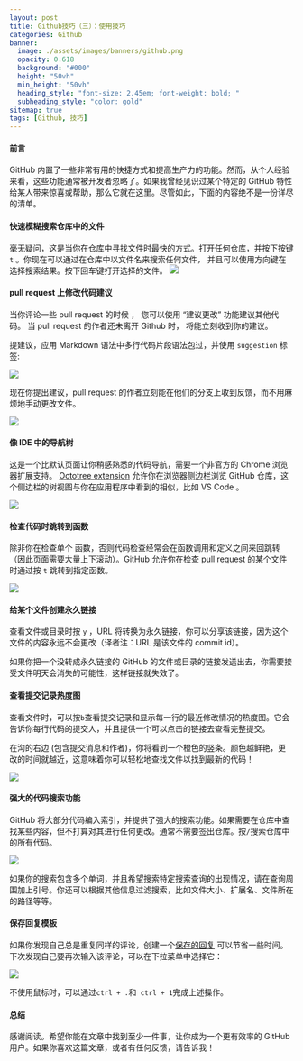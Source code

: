 ```yaml
---
layout: post
title: Github技巧（三）：使用技巧
categories: Github
banner:
  image: ./assets/images/banners/github.png
  opacity: 0.618
  background: "#000"
  height: "50vh"
  min_height: "50vh"
  heading_style: "font-size: 2.45em; font-weight: bold; "
  subheading_style: "color: gold"
sitemap: true
tags: [Github, 技巧]
---
```


#### 前言

GitHub 内置了一些非常有用的快捷方式和提高生产力的功能。然而，从个人经验来看，这些功能通常被开发者忽略了。如果我曾经见识过某个特定的 GitHub 特性给某人带来惊喜或帮助，那么它就在这里。尽管如此，下面的内容绝不是一份详尽的清单。

#### 快速模糊搜索仓库中的文件

毫无疑问，这是当你在仓库中寻找文件时最快的方式。打开任何仓库，并按下按键 `t` 。你现在可以通过在仓库中以文件名来搜索任何文件， 并且可以使用方向键在选择搜索结果。按下回车键打开选择的文件。
![](/assets/images/GitHub/1.gif)

#### pull request 上修改代码建议

当你评论一些 pull request 的时候 ， 您可以使用 “建议更改” 功能建议其他代码。 当 pull request 的作者还未离开 Github 时， 将能立刻收到你的建议。

提建议，应用 Markdown 语法中多行代码片段语法包过，并使用 `suggestion` 标签:

![](/assets/images/GitHub/2.gif)

现在你提出建议，pull request 的作者立刻能在他们的分支上收到反馈，而不用麻烦地手动更改文件。

![](/assets/images/GitHub/3.gif)

#### 像 IDE 中的导航树

这是一个比默认页面让你稍感熟悉的代码导航，需要一个非官方的 Chrome 浏览器扩展支持。 [Octotree extension](https://chrome.google.com/webstore/detail/octotree-github-code-tree/bkhaagjahfmjljalopjnoealnfndnagc) 允许你在浏览器侧边栏浏览 GitHub 仓库，这个侧边栏的树视图与你在应用程序中看到的相似，比如 VS Code 。

![](/assets/images/GitHub/4.gif)

#### 检查代码时跳转到函数

除非你在检查单个 函数，否则代码检查经常会在函数调用和定义之间来回跳转（因此页面需要大量上下滚动）。GitHub 允许你在检查 pull request 的某个文件时通过按 `t` 跳转到指定函数。

![](/assets/images/GitHub/5.gif)

#### 给某个文件创建永久链接

查看文件或目录时按 `y` ，URL 将转换为永久链接，你可以分享该链接，因为这个文件的内容永远不会更改（译者注：URL 是该文件的 commit id）。

如果你把一个没转成永久链接的 GitHub 的文件或目录的链接发送出去，你需要接受文件明天会消失的可能性，这样链接就失效了。

#### 查看提交记录热度图

查看文件时，可以按` b `查看提交记录和显示每一行的最近修改情况的热度图。它会告诉你每行代码的提交人，并且提供一个可以点击的链接去查看完整提交。

在沟的右边 (包含提交消息和作者)，你将看到一个橙色的竖条。颜色越鲜艳，更改的时间就越近，这意味着你可以轻松地查找文件以找到最新的代码！

![](/assets/images/GitHub/6.gif)

#### 强大的代码搜索功能
GitHub 将大部分代码编入索引，并提供了强大的搜索功能。如果需要在仓库中查找某些内容，但不打算对其进行任何更改。通常不需要签出仓库。按` / `搜索仓库中的所有代码。

![](/assets/images/GitHub/7.gif)

如果你的搜索包含多个单词，并且希望搜索特定搜索查询的出现情况，请在查询周围加上引号。你还可以根据其他信息过滤搜索，比如文件大小、扩展名、文件所在的路径等等。

#### 保存回复模板
如果你发现自己总是重复同样的评论，创建一个[保存的回复](https://github.com/settings/replies) 可以节省一些时间。下次发现自己要再次输入该评论，可以在下拉菜单中选择它：

![](/assets/images/GitHub/8.gif)

不使用鼠标时，可以通过` ctrl + . `和`  ctrl + 1 `完成上述操作。

#### 总结

感谢阅读。希望你能在文章中找到至少一件事，让你成为一个更有效率的 GitHub 用户。如果你喜欢这篇文章，或者有任何反馈，请告诉我！
